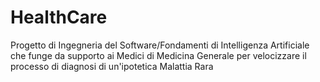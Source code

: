 # HealthCare
Progetto di Ingegneria del Software/Fondamenti di Intelligenza Artificiale che funge da supporto ai Medici di Medicina Generale per velocizzare il processo di diagnosi di un'ipotetica Malattia Rara
